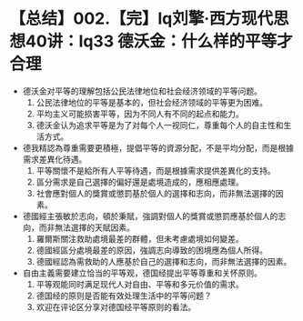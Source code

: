 # 【总结】002.【完】lq刘擎·西方现代思想40讲：lq33 德沃金：什么样的平等才合理

-   德沃金对平等的理解包括公民法律地位和社会经济领域的平等问题。
    1.  公民法律地位的平等是基本的，但社会经济领域的平等更为困难。
    2.  平均主义可能损害平等，因为不同人有不同的起点和能力。
    3.  德沃金认为追求平等是为了对每个人一视同仁，尊重每个人的自主性和生活方式。
-   德我精認為尊重需要更積極，提倡平等的資源分配，不是平均分配，而是根據需求差異化待遇。
    1.  平等關懷不是給所有人平等待遇，而是根據需求提供差異化的支持。
    2.  區分需求是自己選擇的偏好還是處境造成的，應相應處理。
    3.  社會應對個人的獎賞或懲罰基於個人的選擇和志向，而非無法選擇的因素。
-   德國經主張敏於志向，頓於秉賦，強調對個人的獎賞或懲罰應基於個人的志向，而非無法選擇的天賦因素。
    1.  羅爾斯關注救助處境最差的群體，但未考慮處境如何變差。
    2.  德國經區分處境最差的原因，強調志向導致的困境應為個人所得。
    3.  德國經認為需救助的人應基於自己的選擇和志向，而非無法選擇的因素。
-   自由主義需要建立恰当的平等观，德国经提出平等尊重和关怀原则。
    1.  平等观能同时满足现代人对自由、平等和多元价值的需求。
    2.  德国经的原则是否能有效处理生活中的平等问题？
    3.  欢迎在评论区分享对德国经平等原则的看法。